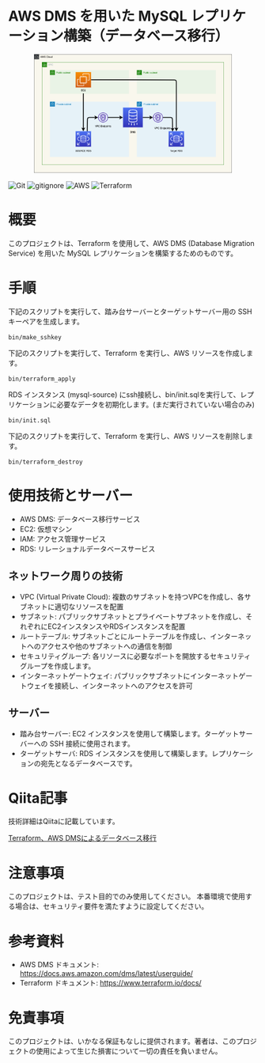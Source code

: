 # AWS DMS を用いた MySQL レプリケーション構築（データベース移行）

<p align="center">
  <img src="source/aws.png" alt="animated" width="400">
</p>

![Git](https://img.shields.io/badge/GIT-E44C30?logo=git&logoColor=white)
![gitignore](https://img.shields.io/badge/gitignore%20io-204ECF?logo=gitignoredotio&logoColor=white)
![AWS](https://img.shields.io/badge/AWS-%23FF9900.svg?logo=amazon-aws&logoColor=white)
![Terraform](https://img.shields.io/badge/terraform-%235835CC.svg?logo=terraform&logoColor=white)

# 概要
このプロジェクトは、Terraform を使用して、AWS DMS (Database Migration Service) を用いた MySQL レプリケーションを構築するためのものです。

# 手順
下記のスクリプトを実行して、踏み台サーバーとターゲットサーバー用の SSH キーペアを生成します。
```
bin/make_sshkey
```
下記のスクリプトを実行して、Terraform を実行し、AWS リソースを作成します。
```
bin/terraform_apply
```
RDS インスタンス (mysql-source) にssh接続し、bin/init.sqlを実行して、レプリケーションに必要なデータを初期化します。(まだ実行されていない場合のみ)
```
bin/init.sql
```
下記のスクリプトを実行して、Terraform を実行し、AWS リソースを削除します。
```
bin/terraform_destroy
```

# 使用技術とサーバー
+ AWS DMS: データベース移行サービス
+ EC2: 仮想マシン
+ IAM: アクセス管理サービス
+ RDS: リレーショナルデータベースサービス

## ネットワーク周りの技術
+ VPC (Virtual Private Cloud): 複数のサブネットを持つVPCを作成し、各サブネットに適切なリソースを配置
+ サブネット: パブリックサブネットとプライベートサブネットを作成し、それぞれにEC2インスタンスやRDSインスタンスを配置
+ ルートテーブル: サブネットごとにルートテーブルを作成し、インターネットへのアクセスや他のサブネットへの通信を制御
+ セキュリティグループ: 各リソースに必要なポートを開放するセキュリティグループを作成します。
+ インターネットゲートウェイ: パブリックサブネットにインターネットゲートウェイを接続し、インターネットへのアクセスを許可

## サーバー
+ 踏み台サーバー: EC2 インスタンスを使用して構築します。ターゲットサーバーへの SSH 接続に使用されます。
+ ターゲットサーバ: RDS インスタンスを使用して構築します。レプリケーションの宛先となるデータベースです。

# Qiita記事

技術詳細はQiitaに記載しています。

[Terraform、AWS DMSによるデータベース移行](https://qiita.com/sugiyama404/items/fc7a0b05c04f90a159c5)

# 注意事項
このプロジェクトは、テスト目的でのみ使用してください。
本番環境で使用する場合は、セキュリティ要件を満たすように設定してください。

# 参考資料
+ AWS DMS ドキュメント: https://docs.aws.amazon.com/dms/latest/userguide/
+ Terraform ドキュメント: https://www.terraform.io/docs/

# 免責事項
このプロジェクトは、いかなる保証もなしに提供されます。著者は、このプロジェクトの使用によって生じた損害について一切の責任を負いません。

